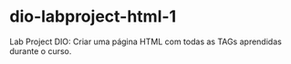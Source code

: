 # dio-labproject-html-1
Lab Project DIO: Criar uma página HTML com todas as TAGs aprendidas durante o curso.

